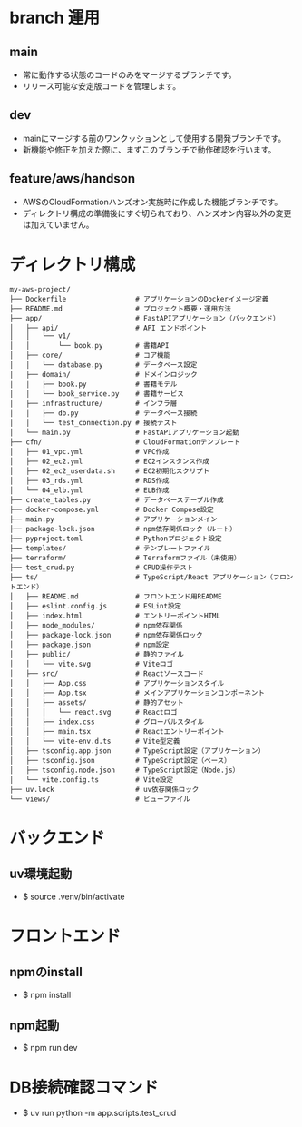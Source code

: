# branch 運用

## main 
- 常に動作する状態のコードのみをマージするブランチです。
- リリース可能な安定版コードを管理します。

## dev
- mainにマージする前のワンクッションとして使用する開発ブランチです。
- 新機能や修正を加えた際に、まずこのブランチで動作確認を行います。

## feature/aws/handson
- AWSのCloudFormationハンズオン実施時に作成した機能ブランチです。
- ディレクトリ構成の準備後にすぐ切られており、ハンズオン内容以外の変更は加えていません。



# ディレクトリ構成

```
my-aws-project/
├── Dockerfile                 # アプリケーションのDockerイメージ定義
├── README.md                  # プロジェクト概要・運用方法
├── app/                       # FastAPIアプリケーション（バックエンド）
│   ├── api/                   # API エンドポイント
│   │   └── v1/
│   │       └── book.py        # 書籍API
│   ├── core/                  # コア機能
│   │   └── database.py        # データベース設定
│   ├── domain/                # ドメインロジック
│   │   ├── book.py            # 書籍モデル
│   │   └── book_service.py    # 書籍サービス
│   ├── infrastructure/        # インフラ層
│   │   ├── db.py              # データベース接続
│   │   └── test_connection.py # 接続テスト
│   └── main.py                # FastAPIアプリケーション起動
├── cfn/                       # CloudFormationテンプレート
│   ├── 01_vpc.yml             # VPC作成
│   ├── 02_ec2.yml             # EC2インスタンス作成
│   ├── 02_ec2_userdata.sh     # EC2初期化スクリプト
│   ├── 03_rds.yml             # RDS作成
│   └── 04_elb.yml             # ELB作成
├── create_tables.py           # データベーステーブル作成
├── docker-compose.yml         # Docker Compose設定
├── main.py                    # アプリケーションメイン
├── package-lock.json          # npm依存関係ロック（ルート）
├── pyproject.toml             # Pythonプロジェクト設定
├── templates/                 # テンプレートファイル
├── terraform/                 # Terraformファイル（未使用）
├── test_crud.py               # CRUD操作テスト
├── ts/                        # TypeScript/React アプリケーション（フロントエンド）
│   ├── README.md              # フロントエンド用README
│   ├── eslint.config.js       # ESLint設定
│   ├── index.html             # エントリーポイントHTML
│   ├── node_modules/          # npm依存関係
│   ├── package-lock.json      # npm依存関係ロック
│   ├── package.json           # npm設定
│   ├── public/                # 静的ファイル
│   │   └── vite.svg           # Viteロゴ
│   ├── src/                   # Reactソースコード
│   │   ├── App.css            # アプリケーションスタイル
│   │   ├── App.tsx            # メインアプリケーションコンポーネント
│   │   ├── assets/            # 静的アセット
│   │   │   └── react.svg      # Reactロゴ
│   │   ├── index.css          # グローバルスタイル
│   │   ├── main.tsx           # Reactエントリーポイント
│   │   └── vite-env.d.ts      # Vite型定義
│   ├── tsconfig.app.json      # TypeScript設定（アプリケーション）
│   ├── tsconfig.json          # TypeScript設定（ベース）
│   ├── tsconfig.node.json     # TypeScript設定（Node.js）
│   └── vite.config.ts         # Vite設定
├── uv.lock                    # uv依存関係ロック
└── views/                     # ビューファイル
```

# バックエンド

## uv環境起動
- $ source .venv/bin/activate




# フロントエンド

## npmのinstall
- $ npm install

## npm起動
- $ npm run dev



# DB接続確認コマンド
- $ uv run python -m app.scripts.test_crud